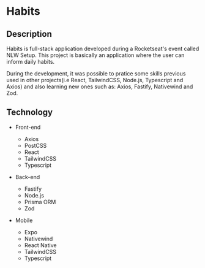 # Habits

## Description

Habits is full-stack application developed during a Rocketseat's event called NLW Setup. This project is basically an application where the user can inform daily habits.

During the development, it was possible to pratice some skills previous used in other projects(i.e React, TailwindCSS, Node.js, Typescript and Axios) and also learning new ones such as: Axios, Fastify, Nativewind and Zod.

## Technology

  - Front-end
    - Axios
    - PostCSS
    - React
    - TailwindCSS
    - Typescript

  - Back-end
    - Fastify
    - Node.js
    - Prisma ORM
    - Zod

- Mobile
    - Expo
    - Nativewind
    - React Native
    - TailwindCSS
    - Typescript